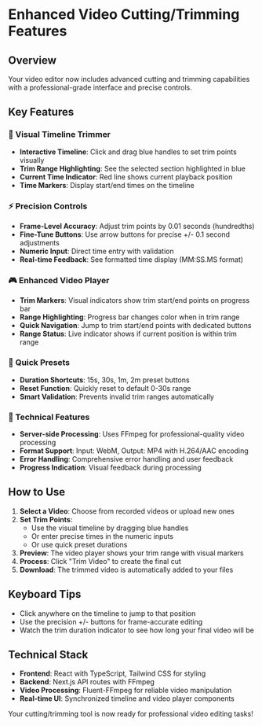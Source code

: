 # Enhanced Video Cutting/Trimming Features

## Overview
Your video editor now includes advanced cutting and trimming capabilities with a professional-grade interface and precise controls.

## Key Features

### 🎯 Visual Timeline Trimmer
- **Interactive Timeline**: Click and drag blue handles to set trim points visually
- **Trim Range Highlighting**: See the selected section highlighted in blue
- **Current Time Indicator**: Red line shows current playback position
- **Time Markers**: Display start/end times on the timeline

### ⚡ Precision Controls
- **Frame-Level Accuracy**: Adjust trim points by 0.01 seconds (hundredths)
- **Fine-Tune Buttons**: Use arrow buttons for precise +/- 0.1 second adjustments
- **Numeric Input**: Direct time entry with validation
- **Real-time Feedback**: See formatted time display (MM:SS.MS format)

### 🎮 Enhanced Video Player
- **Trim Markers**: Visual indicators show trim start/end points on progress bar
- **Range Highlighting**: Progress bar changes color when in trim range
- **Quick Navigation**: Jump to trim start/end points with dedicated buttons
- **Range Status**: Live indicator shows if current position is within trim range

### 🚀 Quick Presets
- **Duration Shortcuts**: 15s, 30s, 1m, 2m preset buttons
- **Reset Function**: Quickly reset to default 0-30s range
- **Smart Validation**: Prevents invalid trim ranges automatically

### 🔧 Technical Features
- **Server-side Processing**: Uses FFmpeg for professional-quality video processing
- **Format Support**: Input: WebM, Output: MP4 with H.264/AAC encoding
- **Error Handling**: Comprehensive error handling and user feedback
- **Progress Indication**: Visual feedback during processing

## How to Use

1. **Select a Video**: Choose from recorded videos or upload new ones
2. **Set Trim Points**: 
   - Use the visual timeline by dragging blue handles
   - Or enter precise times in the numeric inputs
   - Or use quick preset durations
3. **Preview**: The video player shows your trim range with visual markers
4. **Process**: Click "Trim Video" to create the final cut
5. **Download**: The trimmed video is automatically added to your files

## Keyboard Tips
- Click anywhere on the timeline to jump to that position
- Use the precision +/- buttons for frame-accurate editing
- Watch the trim duration indicator to see how long your final video will be

## Technical Stack
- **Frontend**: React with TypeScript, Tailwind CSS for styling
- **Backend**: Next.js API routes with FFmpeg
- **Video Processing**: Fluent-FFmpeg for reliable video manipulation
- **Real-time UI**: Synchronized timeline and video player components

Your cutting/trimming tool is now ready for professional video editing tasks! 